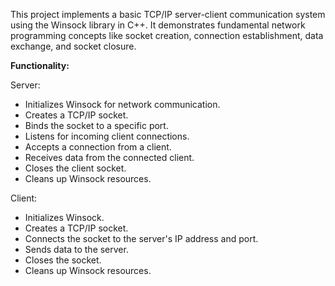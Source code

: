 This project implements a basic TCP/IP server-client communication system using the Winsock library in C++. It demonstrates fundamental network programming concepts like socket creation, connection establishment, data exchange, and socket closure.

**Functionality:**

Server:
- Initializes Winsock for network communication.
- Creates a TCP/IP socket.
- Binds the socket to a specific port.
- Listens for incoming client connections.
- Accepts a connection from a client.
- Receives data from the connected client.
- Closes the client socket.
- Cleans up Winsock resources.

Client:
- Initializes Winsock.
- Creates a TCP/IP socket.
- Connects the socket to the server's IP address and port.
- Sends data to the server.
- Closes the socket.
- Cleans up Winsock resources.

